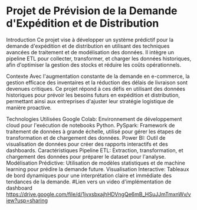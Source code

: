 # Projet de Prévision de la Demande d'Expédition et de Distribution

Introduction
Ce projet vise à développer un système prédictif pour la demande d'expédition et de distribution en utilisant des techniques avancées de traitement et de modélisation des données. Il intègre un pipeline ETL pour collecter, transformer, et charger les données historiques, afin d'optimiser la gestion des stocks et réduire les coûts opérationnels.

Contexte
Avec l'augmentation constante de la demande en e-commerce, la gestion efficace des inventaires et la réduction des délais de livraison sont devenues critiques. Ce projet répond à ces défis en utilisant des données historiques pour prévoir les besoins futurs en expédition et distribution, permettant ainsi aux entreprises d'ajuster leur stratégie logistique de manière proactive.

Technologies Utilisées
Google Colab: Environnement de développement cloud pour l'exécution de notebooks Python.
PySpark: Framework de traitement de données à grande échelle, utilisé pour gérer les étapes de transformation et de chargement des données.
Power BI: Outil de visualisation de données pour créer des rapports interactifs et des dashboards.
Caractéristiques
Pipeline ETL: Extraction, transformation, et chargement des données pour préparer le dataset pour l'analyse.
Modélisation Prédictive: Utilisation de modèles statistiques et de machine learning pour prédire la demande future.
Visualisation Interactive: Tableaux de bord dynamiques pour une interprétation claire et immédiate des tendances de la demande.
#Lien vers un video d'implémentation de dashboard
https://drive.google.com/file/d/1jvxsbxajhHDVngQe6mB_HSuJJmTmxnWv/view?usp=sharing
